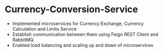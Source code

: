 # Currency-Conversion-Service

- Implemented microservices for Currency Exchange, Currency Calculation and Limits Service  
- Establish communication between them using Feign REST Client and RabbitMQ 
- Enabled load balancing and scaling up and down of microservices
